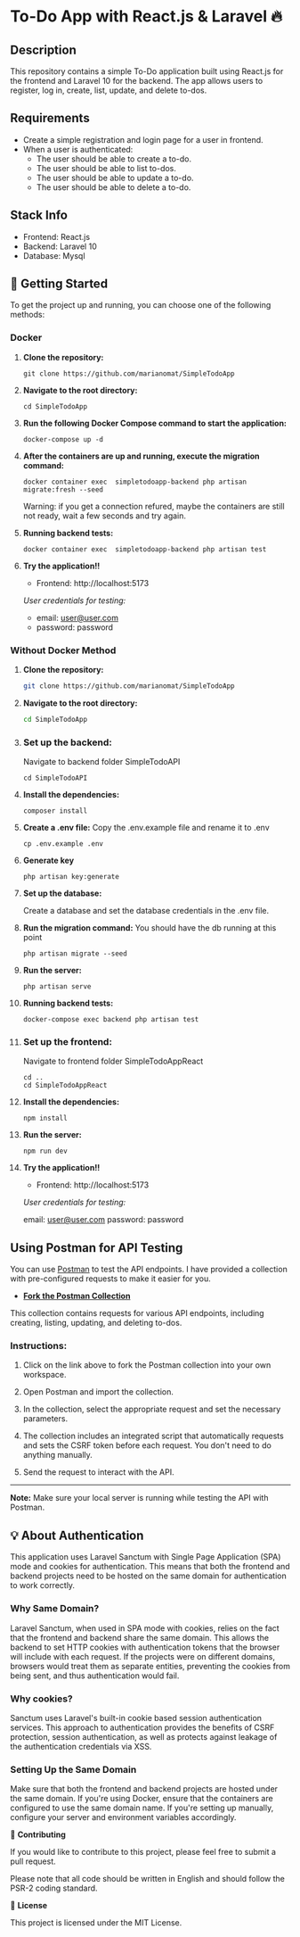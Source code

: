 # To-Do App with React.js & Laravel 🔥

## Description

This repository contains a simple To-Do application built using React.js for the frontend and Laravel 10 for the backend. The app allows users to register, log in, create, list, update, and delete to-dos.

## Requirements

-   Create a simple registration and login page for a user in frontend.
-   When a user is authenticated:
    -   The user should be able to create a to-do.
    -   The user should be able to list to-dos.
    -   The user should be able to update a to-do.
    -   The user should be able to delete a to-do.

## Stack Info

-   Frontend: React.js
-   Backend: Laravel 10
-   Database: Mysql

## 🚀 Getting Started

To get the project up and running, you can choose one of the following methods:

### Docker

1. **Clone the repository:**

    ```
    git clone https://github.com/marianomat/SimpleTodoApp
    ```

2. **Navigate to the root directory:**

    ```
    cd SimpleTodoApp
    ```

3. **Run the following Docker Compose command to start the application:**

    ```
    docker-compose up -d
    ```

4. **After the containers are up and running, execute the migration command:**

    ```
    docker container exec  simpletodoapp-backend php artisan migrate:fresh --seed
    ```

    Warning: if you get a connection refured, maybe the containers are still not ready, wait a few seconds and try again.

5. **Running backend tests:**

    ```
    docker container exec  simpletodoapp-backend php artisan test
    ```

6. **Try the application!!**

    - Frontend: http://localhost:5173

    _User credentials for testing:_

    - email: user@user.com
    - password: password

### Without Docker Method

1.  **Clone the repository:**

    ```bash
    git clone https://github.com/marianomat/SimpleTodoApp
    ```

2.  **Navigate to the root directory:**

    ```bash
    cd SimpleTodoApp
    ```

3.  ### **Set up the backend:**

    Navigate to backend folder SimpleTodoAPI

    ```
    cd SimpleTodoAPI
    ```

4.  **Install the dependencies:**

    ```
    composer install
    ```

5.  **Create a .env file:**
    Copy the .env.example file and rename it to .env

    ```
    cp .env.example .env
    ```

6.  **Generate key**

    ```
    php artisan key:generate
    ```

7.  **Set up the database:**

    Create a database and set the database credentials in the .env file.

8.  **Run the migration command:**
    You should have the db running at this point

    ```
    php artisan migrate --seed
    ```

9.  **Run the server:**

    ```
    php artisan serve
    ```

10. **Running backend tests:**

    ```
    docker-compose exec backend php artisan test
    ```

11. ### Set up the frontend:

    Navigate to frontend folder SimpleTodoAppReact

    ```
    cd ..
    cd SimpleTodoAppReact
    ```

12. **Install the dependencies:**

    ```
    npm install
    ```

13. **Run the server:**

    ```
    npm run dev
    ```

14. **Try the application!!**

    -   Frontend: http://localhost:5173

    _User credentials for testing:_

    email: user@user.com
    password: password

## Using Postman for API Testing

You can use [Postman](https://www.postman.com/) to test the API endpoints. I have provided a collection with pre-configured requests to make it easier for you.

-   [**Fork the Postman Collection**](https://www.postman.com/marianopereyra95/workspace/simpletodoapp/collection/9578844-d734fe92-44cd-4812-a0ba-fd221aaba124?action=share&creator=9578844&active-environment=9578844-cebaa4d7-7010-4aae-84c8-3f0fe1290071)

This collection contains requests for various API endpoints, including creating, listing, updating, and deleting to-dos.

### Instructions:

1. Click on the link above to fork the Postman collection into your own workspace.

2. Open Postman and import the collection.

3. In the collection, select the appropriate request and set the necessary parameters.

4. The collection includes an integrated script that automatically requests and sets the CSRF token before each request. You don't need to do anything manually.

5. Send the request to interact with the API.

---

**Note:** Make sure your local server is running while testing the API with Postman.

## 💡 About Authentication

This application uses Laravel Sanctum with Single Page Application (SPA) mode and cookies for authentication. This means that both the frontend and backend projects need to be hosted on the same domain for authentication to work correctly.

### Why Same Domain?

Laravel Sanctum, when used in SPA mode with cookies, relies on the fact that the frontend and backend share the same domain. This allows the backend to set HTTP cookies with authentication tokens that the browser will include with each request. If the projects were on different domains, browsers would treat them as separate entities, preventing the cookies from being sent, and thus authentication would fail.

### Why cookies?

Sanctum uses Laravel's built-in cookie based session authentication services. This approach to authentication provides the benefits of CSRF protection, session authentication, as well as protects against leakage of the authentication credentials via XSS.

### Setting Up the Same Domain

Make sure that both the frontend and backend projects are hosted under the same domain. If you're using Docker, ensure that the containers are configured to use the same domain name. If you're setting up manually, configure your server and environment variables accordingly.

🤝 **Contributing**

If you would like to contribute to this project, please feel free to submit a pull request.

Please note that all code should be written in English and should follow the PSR-2 coding standard.

📝 **License**

This project is licensed under the MIT License.
